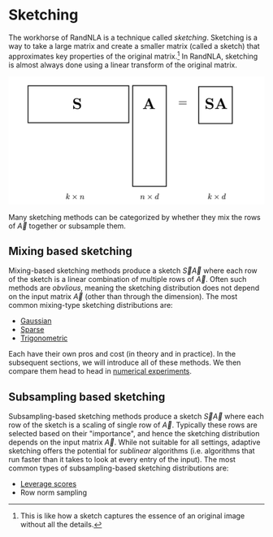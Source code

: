 # Sketching


The workhorse of RandNLA is a technique called *sketching*. 
Sketching is a way to take a large matrix and create a smaller matrix (called a sketch) that approximates key properties of the original matrix.[^sketch]
In RandNLA, sketching is almost always done using a linear transform of the original matrix.

![](./sketch_def.svg)


[^sketch]: This is like how a sketch captures the essence of an original image without all the details.

Many sketching methods can be categorized by whether they mix the rows of $\vec{A}$ together or subsample them.

<h2>Mixing based sketching</h2>

Mixing-based sketching methods produce a sketch $\vec{S}\vec{A}$ where each row of the sketch is a linear combination of multiple rows of $\vec{A}$.
Often such methods are *obvlious*, meaning the sketching distribution does not depend on the input matrix $\vec{A}$ (other than through the dimension).
The most common mixing-type sketching distributions are:

- [Gaussian](./Gaussian-sketch.md)
- [Sparse](./sparse-sketch.md)
- [Trigonometric](./trig-sketch.md)

Each have their own pros and cost (in theory and in practice). 
In the subsequent sections, we will introduce all of these methods. 
We then compare them head to head in [numerical experiments](./which-sketch-should-i-use.ipynb).

<h2>Subsampling based sketching</h2>

Subsampling-based sketching methods produce a sketch $\vec{S}\vec{A}$ where each row of the sketch is a scaling of single row of $\vec{A}$.
Typically these rows are selected based on their "importance", and hence the sketching distribution depends on the input matrix $\vec{A}$.
While not suitable for all settings, adaptive sketching offers the potential for *sublinear* algorithms (i.e. algorithms that run faster than it takes to look at every entry of the input).
The most common types of subsampling-based sketching distributions are:

- [Leverage scores](./leverage-scores.md)
- Row norm sampling

